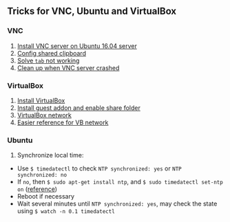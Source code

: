 ## Tricks for VNC, Ubuntu and VirtualBox

### VNC
1. [Install VNC server on Ubuntu 16.04 server](https://www.digitalocean.com/community/tutorials/how-to-install-and-configure-vnc-on-ubuntu-16-04)
1. [Config shared clipboard](https://askubuntu.com/questions/41273#754420)
1. [Solve ```tab``` not working](https://stackoverflow.com/questions/23418831)
1. [Clean up when VNC server crashed](https://ubuntuforums.org/showthread.php?t=821629#4)

### VirtualBox
1. [Install VirtualBox](https://www.virtualbox.org/wiki/Linux_Downloads)
1. [Install guest addon and enable share folder](https://askubuntu.com/questions/456400#456404)
1. [VirtualBox network](https://www.virtualbox.org/manual/ch06.html)
1. [Easier reference for VB network](https://blogs.oracle.com/scoter/networking-in-virtualbox-v2)

### Ubuntu
1. Synchronize local time:
  - Use ```$ timedatectl``` to check ```NTP synchronized: yes``` or ```NTP synchronized: no```
  - If ```no```, then ```$ sudo apt-get install ntp```, and ```$ sudo timedatectl set-ntp on``` ([reference](https://www.digitalocean.com/community/tutorials/how-to-set-up-time-synchronization-on-ubuntu-16-04))
  - Reboot if necessary
  - Wait several minutes until ```NTP synchronized: yes```, may check the state using ```$ watch -n 0.1 timedatectl```
